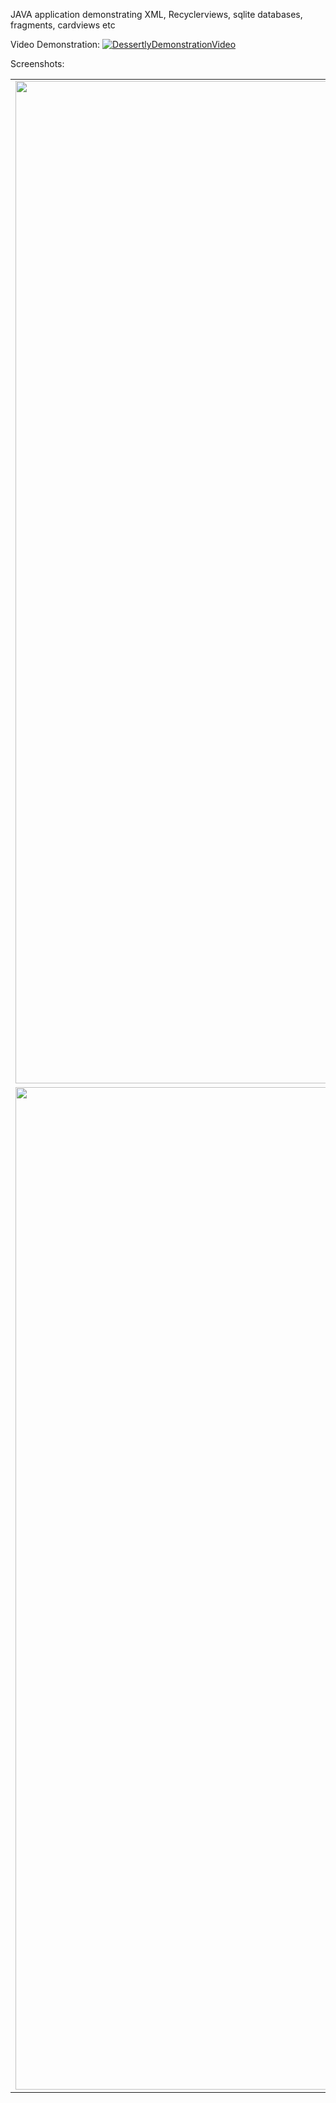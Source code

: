 JAVA application demonstrating XML, Recyclerviews, sqlite databases, fragments, cardviews etc

Video Demonstration:
[![DessertlyDemonstrationVideo](https://i.ytimg.com/vi/-zWu2xRhjA4/maxresdefault.jpg)](https://www.youtube.com/watch?v=-zWu2xRhjA4 "DessertlyDemonstrationVideo")

Screenshots:

| | | |
|:-------------------------:|:-------------------------:|:-------------------------:|
|<img width="1604" alt="screen shot 2017-08-07 at 12 18 15 pm" src="https://github.com/krancave/Dessertly-2020/assets/72363615/f323f43c-d81c-4f58-9b46-f0938f52d1ef"> | <img width="1604" alt="screen shot 2017-08-07 at 12 18 15 pm" src="https://github.com/krancave/Dessertly-2020/assets/72363615/1235023d-a8d9-40d4-9924-aaa65076645d">|<img width="1604" alt="screen shot 2017-08-07 at 12 18 15 pm" src="https://github.com/krancave/Dessertly-2020/assets/72363615/a2e206a6-082d-4da1-ac70-c40ebc5b2eb8">|
|<img width="1604" alt="screen shot 2017-08-07 at 12 18 15 pm" src="https://github.com/krancave/Dessertly-2020/assets/72363615/a92265e3-afa4-4958-b189-7f6e9db0b1b3">  |  <img width="1604" alt="screen shot 2017-08-07 at 12 18 15 pm" src="https://github.com/krancave/Dessertly-2020/assets/72363615/1069865e-ae10-4c2f-923f-0c1c96a82fa8">|<img width="1604" alt="screen shot 2017-08-07 at 12 18 15 pm" src="https://github.com/krancave/Dessertly-2020/assets/72363615/2cbfeb42-d440-4563-a2f9-f11882011c55">|
